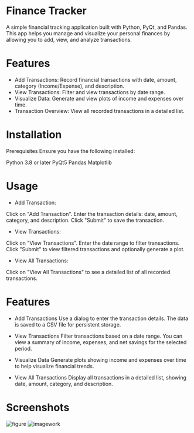 # Finance Tracker
A simple financial tracking application built with Python, PyQt, and Pandas. This app helps you manage and visualize your personal finances by allowing you to add, view, and analyze transactions.

# Features
* Add Transactions:
 Record financial transactions with date, amount, category (Income/Expense), and description.
* View Transactions:
 Filter and view transactions by date range.
* Visualize Data:
 Generate and view plots of income and expenses over time.
* Transaction Overview:
 View all recorded transactions in a detailed list.
# Installation
Prerequisites
Ensure you have the following installed:

Python 3.8 or later
PyQt5
Pandas
Matplotlib

# Usage
* Add Transaction:

Click on "Add Transaction".
Enter the transaction details: date, amount, category, and description.
Click "Submit" to save the transaction.
* View Transactions:

Click on "View Transactions".
Enter the date range to filter transactions.
Click "Submit" to view filtered transactions and optionally generate a plot.
* View All Transactions:

Click on "View All Transactions" to see a detailed list of all recorded transactions.
# Features
* Add Transactions
Use a dialog to enter the transaction details. The data is saved to a CSV file for persistent storage.

* View Transactions
Filter transactions based on a date range. You can view a summary of income, expenses, and net savings for the selected period.

* Visualize Data
Generate plots showing income and expenses over time to help visualize financial trends.

* View All Transactions
Display all transactions in a detailed list, showing date, amount, category, and description.

# Screenshots
![figure](https://github.com/user-attachments/assets/0600bdbe-80fc-480e-a2f7-6c760dc09568)
![imagework](https://github.com/user-attachments/assets/b34af6f4-3d46-4460-b740-7c899ad1c575)


